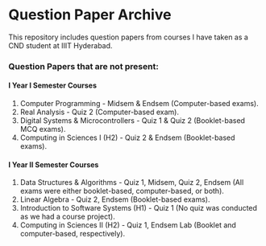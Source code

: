 # Question Paper Archive

This repository includes question papers from courses I have taken as a CND student at IIIT Hyderabad.

### Question Papers that are not present:

#### I Year I Semester Courses
1. Computer Programming - Midsem & Endsem (Computer-based exams).
2. Real Analysis - Quiz 2 (Computer-based exam).
3. Digital Systems & Microcontrollers - Quiz 1 & Quiz 2 (Booklet-based MCQ exams).
4. Computing in Sciences I (H2) - Quiz 2 & Endsem (Booklet-based exams).

#### I Year II Semester Courses
1. Data Structures & Algorithms - Quiz 1, Midsem, Quiz 2, Endsem (All exams were either booklet-based, computer-based, or both).
2. Linear Algebra - Quiz 2, Endsem (Booklet-based exams).
3. Introduction to Software Systems (H1) - Quiz 1 (No quiz was conducted as we had a course project).
4. Computing in Sciences II (H2) - Quiz 1, Endsem Lab (Booklet and computer-based, respectively).
